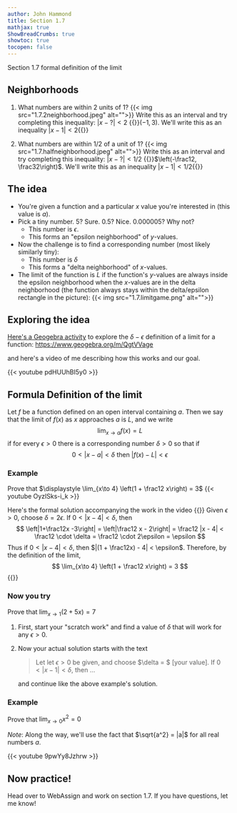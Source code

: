 ```yaml
---
author: John Hammond
title: Section 1.7
mathjax: true
ShowBreadCrumbs: true
showtoc: true
tocopen: false
---
```


Section 1.7 formal definition of the limit
<!--more-->

## Neighborhoods

1. What numbers are within 2 units of 1? 
    {{< img src="1.7.2neighborhood.jpeg" alt="">}}
  Write this as an interval and try completing this inequality:
  $| x - ? | < 2$
   {{<spoiler>}}$(-1, 3)$.  We'll write this as an inequality $|x-1| < 2${{</spoiler>}} 

2. What numbers are within 1/2 of a unit of 1? 
  {{< img src="1.7.halfneighborhood.jpeg" alt="">}}
  Write this as an interval and try completing this inequality:
  $| x - ? | < 1/2$
    {{<spoiler>}}$\left(-\frac12, \frac32\right)$.  We'll write this as an inequality $|x-1| < 1/2${{</spoiler>}} 


## The idea

- You're given a function and a particular $x$ value you're interested in (this value is $a$).
- Pick a tiny number. 5? Sure. 0.5? Nice. 0.000005? Why not? 
  - This number is $\epsilon$.
  - This forms an "epsilon neighborhood" of $y$-values. 
- Now the challenge is to find a corresponding number (most likely similarly tiny):
  - This number is $\delta$
  - This forms a "delta neighborhood" of $x$-values. 
- The limit of the function is $L$ if the function's $y$-values are always inside the epsilon neighborhood when the $x$-values are in the delta neighborhood  (the function always stays within the delta/epsilon rectangle in the picture): 
{{< img src="1.7.limitgame.png" alt="">}}

## Exploring the idea
[Here's a Geogebra activity](https://www.geogebra.org/m/QgtVVage) to explore the $\delta-\epsilon$ definition of a limit for a function: 
https://www.geogebra.org/m/QgtVVage

and here's a video of me describing how this works and our goal. 

{{< youtube pdHUUhBI5y0 >}}

## Formula Definition of the limit

Let $f$ be a function defined on an open interval containing $a$. Then we say that the limit of $f(x)$ as $x$ approaches $a$ is $L$, and we write 
$$
\lim_{x\to a} f(x) = L
$$
if for every $\epsilon > 0$ there is a corresponding number $\delta > 0$ so that if 
$$
0 < |x - a| < \delta \text{  then  } |f(x) - L| < \epsilon
$$


### Example 
Prove that $\displaystyle \lim_{x\to 4} \left(1 + \frac12 x\right) = 3$
{{< youtube OyzlSks-i_k >}}

Here's the formal solution accompanying the work in the video
{{<spoiler>}}
Given $\epsilon > 0$, choose $\delta = 2\epsilon$. 
If $0 < |x-4| < \delta$, then 
$$
\left|1+\frac12x -3\right| = \left|\frac12 x - 2\right| = \frac12 |x - 4| < \frac12 \cdot \delta = \frac12 \cdot 2\epsilon = \epsilon
$$
Thus if $0 < |x-4| < \delta$, then $|(1 + \frac12x) - 4| < \epsilon$.
Therefore, by the definition of the limit,
$$
\lim_{x\to 4} \left(1 + \frac12 x\right) = 3
$$
{{</spoiler>}}

### Now you try
Prove that $\displaystyle \lim_{x\to 1} \left(2 + 5x\right) = 7$

1. First, start your "scratch work" and find a value of $\delta$ that will work for any $\epsilon > 0$.
2. Now your actual solution starts with the text
    > Let let $\epsilon >0$ be given, and choose $\delta = $ [your value]. 
If $0 < |x-1| < \delta$, then ...
   
   and continue like the above example's solution.

### Example
Prove that $\displaystyle \lim_{x\to 0} x^2 = 0$

*Note*: Along the way, we'll use the fact that $\sqrt{a^2} = |a|$ for all real numbers $a$. 

{{< youtube 9pwYy8Jzhrw >}}

##  Now practice!

Head over to WebAssign and work on section 1.7. If you have questions, let me know!

